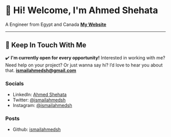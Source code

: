 
# 👋 Hi! Welcome, I'm Ahmed Shehata
A Engineer from Egypt and Canada
[**My Website**](https://www.https://ismailahmedsh.github.io/portofolio/index.html)

---
## 💌 Keep In Touch With Me

✔️ **I'm currently open for every opportunity!**
Interested in working with me? Need help on your project? Or just wanna say hi? I’d love to hear you about that.
**ismailahmedsh@gmail.com**

### Socials
- LinkedIn: [Ahmed Shehata](http://linkedin.com/in/ahmedismailshehata)
- Twitter: [@ismailahmedsh](http://twitter.com/ismailahmedsh)
- Instagram: [@ismailahmedsh](http://instagram.com/ismailahmedsh)

### Posts
- Github: [ismailahmedsh](http://github.com/ismailahmedsh)

